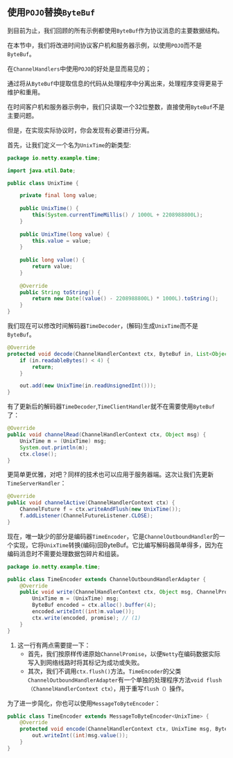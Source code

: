 ## 使用`POJO`替换`ByteBuf`

到目前为止，我们回顾的所有示例都使用`ByteBuf`作为协议消息的主要数据结构。

在本节中，我们将改进时间协议客户机和服务器示例，以使用`POJO`而不是`ByteBuf`。



在`ChannelHandlers`中使用`POJO`的好处是显而易见的；

通过将从`ByteBuf`中提取信息的代码从处理程序中分离出来，处理程序变得更易于维护和重用。

在时间客户机和服务器示例中，我们只读取一个32位整数，直接使用`ByteBuf`不是主要问题。

但是，在实现实际协议时，你会发现有必要进行分离。

首先，让我们定义一个名为`UnixTime`的新类型:

```java
package io.netty.example.time;

import java.util.Date;

public class UnixTime {

    private final long value;
    
    public UnixTime() {
        this(System.currentTimeMillis() / 1000L + 2208988800L);
    }
    
    public UnixTime(long value) {
        this.value = value;
    }
        
    public long value() {
        return value;
    }
        
    @Override
    public String toString() {
        return new Date((value() - 2208988800L) * 1000L).toString();
    }
}
```

我们现在可以修改时间解码器`TimeDecoder`，(解码)生成`UnixTime`而不是`ByteBuf`。

```java
@Override
protected void decode(ChannelHandlerContext ctx, ByteBuf in, List<Object> out) {
    if (in.readableBytes() < 4) {
        return;
    }

    out.add(new UnixTime(in.readUnsignedInt()));
}
```

有了更新后的解码器`TimeDecoder`,`TimeClientHandler`就不在需要使用`ByteBuf`了：

```java
@Override
public void channelRead(ChannelHandlerContext ctx, Object msg) {
    UnixTime m = (UnixTime) msg;
    System.out.println(m);
    ctx.close();
}
```

更简单更优雅，对吧？同样的技术也可以应用于服务器端。这次让我们先更新`TimeServerHandler`：

```java
@Override
public void channelActive(ChannelHandlerContext ctx) {
    ChannelFuture f = ctx.writeAndFlush(new UnixTime());
    f.addListener(ChannelFutureListener.CLOSE);
}
```

现在，唯一缺少的部分是编码器`TimeEncoder`，它是`ChannelOutboundHandler`的一个实现，它将`UnixTime`转换(编码)回ByteBuf。它比编写解码器简单得多，因为在编码消息时不需要处理数据包碎片和组装。

```java
package io.netty.example.time;

public class TimeEncoder extends ChannelOutboundHandlerAdapter {
    @Override
    public void write(ChannelHandlerContext ctx, Object msg, ChannelPromise promise) {
        UnixTime m = (UnixTime) msg;
        ByteBuf encoded = ctx.alloc().buffer(4);
        encoded.writeInt((int)m.value());
        ctx.write(encoded, promise); // (1)
    }
}
```

1. 这一行有两点需要提一下：
   - 首先，我们按原样传递原始`ChannelPromise`，以便`Netty`在编码数据实际写入到网络线路时将其标记为成功或失败。
   - 其次，我们不调用`ctx.flush()`方法。`TimeEncoder`的父类`ChannelOutboundHandlerAdapter`有一个单独的处理程序方法`void flush（ChannelHandlerContext ctx）`，用于重写`flush（）`操作。

为了进一步简化，你也可以使用`MessageToByteEncoder`：

```java
public class TimeEncoder extends MessageToByteEncoder<UnixTime> {
    @Override
    protected void encode(ChannelHandlerContext ctx, UnixTime msg, ByteBuf out) {
        out.writeInt((int)msg.value());
    }
}
```

